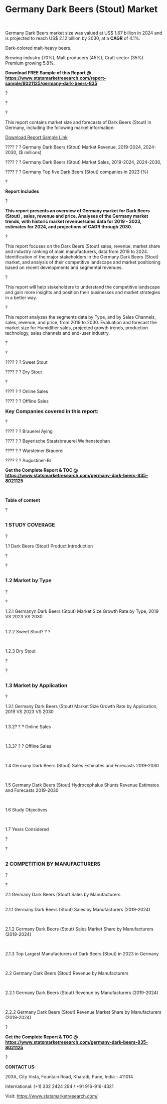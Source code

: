 <h1>Germany Dark Beers (Stout) Market</h1><br/><p>Germany Dark Beers market size was valued at US$ 1.67 billion in 2024 and is projected to reach US$ 2.12 billion by 2030, at a <strong>CAGR</strong> of 4.1%.</p>
 
 
 
 <p>Dark-colored malt-heavy beers.</p>
 
 
 
 <p>Brewing industry (70%), Malt producers (45%), Craft sector (35%). Premium growing 5.8%.</p>
 
 
 
 <div><b>Download FREE Sample of this Report @ <a href="https://www.statsmarketresearch.com/download-free-sample/8021125/germany-dark-beers-835">https://www.statsmarketresearch.com/report-sample/8021125/germany-dark-beers-835</a></b></div>
 
 
 
 <p>? </p>
 
 
 
 <p>? </p>
 
 
 
 <p>? </p>
 
 
 
 <p>This report contains market size and forecasts of Dark Beers (Stout) in Germany, including the following market information:</p>
 
 
 
 <p><a href="https://www.statsmarketresearch.com/download-free-sample/8021125/germany-dark-beers-835">Download Report Sample Link</a></p>
 
 
 
 <p>???? ? ? Germany Dark Beers (Stout) Market Revenue, 2019-2024, 2024-2030, ($ millions)</p>
 
 
 
 <p>???? ? ? Germany Dark Beers (Stout) Market Sales, 2019-2024, 2024-2030,</p>
 
 
 
 <p>???? ? ? Germany Top five Dark Beers (Stout) companies in 2023 (%)</p>
 
 
 
 <p>? </p>
 
 
 
 <p><strong>Report Includes</strong></p>
 
 
 
 <p>? </p>
 
 
 
 <p><strong>This report presents an overview of Germany market for Dark Beers (Stout) , sales, revenue and price. Analyses of the Germany market trends, with historic market revenue/sales data for 2019 - 2023, estimates for 2024, and projections of <strong>CAGR</strong> through 2030.</strong></p>
 
 
 
 <p>? </p>
 
 
 
 <p>This report focuses on the Dark Beers (Stout) sales, revenue, market share and industry ranking of main manufacturers, data from 2019 to 2024. Identification of the major stakeholders in the Germany Dark Beers (Stout) market, and analysis of their competitive landscape and market positioning based on recent developments and segmental revenues.</p>
 
 
 
 <p>? </p>
 
 
 
 <p>This report will help stakeholders to understand the competitive landscape and gain more insights and position their businesses and market strategies in a better way.</p>
 
 
 
 <p>? </p>
 
 
 
 <p>This report analyzes the segments data by Type, and by Sales Channels, sales, revenue, and price, from 2019 to 2030. Evaluation and forecast the market size for Humidifier sales, projected growth trends, production technology, sales channels and end-user industry.</p>
 
 
 
 <p>? </p>
 
 
 
 <p>? </p>
 
 
 
 <p>???? ? ? Sweet Stout</p>
 
 
 
 <p>???? ? ? Dry Stout</p>
 
 
 
 <p>? </p>
 
 
 
 <p>???? ? ? Online Sales</p>
 
 
 
 <p>???? ? ? Offline Sales</p>
 
 
 
 <p><span style="font-size:16px"><strong>Key Companies covered in this report:</strong></span></p>
 
 
 
 <p>? </p>
 
 
 
 <p>???? ? ? Brauerei Aying</p>
 
 
 
 <p>???? ? ? Bayerische Staatsbrauerei Weihenstephan</p>
 
 
 
 <p>???? ? ? Warsteiner Brauerei</p>
 
 
 
 <p>???? ? ? Augustiner-Br</p>
 
 
 
 <div><b>Get the Complete Report & TOC @ <a href="https://www.statsmarketresearch.com/germany-dark-beers-835-8021125">https://www.statsmarketresearch.com/germany-dark-beers-835-8021125</a></b></div>
 
 
 
 <p><br />
 
 <b>Table of content</b></p>
 
 
 
 <p>? </p>
 
 
 
 <h2><span style="font-size:16px"><strong>1 STUDY COVERAGE</strong></span></h2>
 
 
 
 <p>? </p>
 
 
 
 <p>1.1 Dark Beers (Stout) Product Introduction</p>
 
 
 
 <p>? </p>
 
 
 
 <p>? </p>
 
 
 
 <h2><span style="font-size:16px"><strong>1.2 Market by Type</strong></span></h2>
 
 
 
 <p>? </p>
 
 
 
 <p>? </p>
 
 
 
 <p>1.2.1 Germanyn Dark Beers (Stout) Market Size Growth Rate by Type, 2019 VS 2023 VS 2030<br />
 
 <br />
 
 1.2.2 Sweet Stout? ? ? <br />
 
 <br />
 
 1.2.3 Dry Stout<br />
 
 ? </p>
 
 
 
 <p>? </p>
 
 
 
 <h2><span style="font-size:16px"><strong>1.3 Market by Application</strong></span></h2>
 
 
 
 <p>? </p>
 
 
 
 <p>1.3.1 Germany Dark Beers (Stout) Market Size Growth Rate by Application, 2019 VS 2023 VS 2030<br />
 
 <br />
 
 1.3.2? ? ? Online Sales<br />
 
 <br />
 
 1.3.3? ? ? Offline Sales<br />
 
 <br />
 
 1.4 Germany Dark Beers (Stout) Sales Estimates and Forecasts 2019-2030<br />
 
 <br />
 
 1.5 Germany Dark Beers (Stout) Hydrocephalus Shunts Revenue Estimates and Forecasts 2019-2030<br />
 
 <br />
 
 1.6 Study Objectives<br />
 
 <br />
 
 1.7 Years Considered</p>
 
 
 
 <p>? </p>
 
 
 
 <p>? </p>
 
 
 
 <h2><span style="font-size:16px"><strong>2 COMPETITION BY MANUFACTURERS</strong></span></h2>
 
 
 
 <p>? </p>
 
 
 
 <p>? </p>
 
 
 
 <p>2.1 Germany Dark Beers (Stout) Sales by Manufacturers<br />
 
 <br />
 
 2.1.1 Germany Dark Beers (Stout) Sales by Manufacturers (2019-2024)<br />
 
 <br />
 
 2.1.2 Germany Dark Beers (Stout) Sales Market Share by Manufacturers (2019-2024)<br />
 
 <br />
 
 2.1.3 Top Largest Manufacturers of Dark Beers (Stout) in 2023 in Germany<br />
 
 <br />
 
 2.2 Germany Dark Beers (Stout) Revenue by Manufacturers<br />
 
 <br />
 
 2.2.1 Germany Dark Beers (Stout) Revenue by Manufacturers (2019-2024)<br />
 
 <br />
 
 2.2.2 Germany Dark Beers (Stout) Revenue Market Share by Manufacturers (2019-2024)</p>
 
 
 
 <p>? </p>
 
 
 
 <div><b>Get the Complete Report & TOC @ <a href="https://www.statsmarketresearch.com/germany-dark-beers-835-8021125">https://www.statsmarketresearch.com/germany-dark-beers-835-8021125</a></b></div>
 
 
 
 <p>? </p>
 
 
 
 <p><b>CONTACT US:</b><br />
 
 203A, City Vista, Fountain Road, Kharadi, Pune, India - 411014<br />
 
 International: (+1) 332 2424 294 / +91 916-916-4321<br />
 
 Visit: <a href="https://www.statsmarketresearch.com/">https://www.statsmarketresearch.com/</a></p>